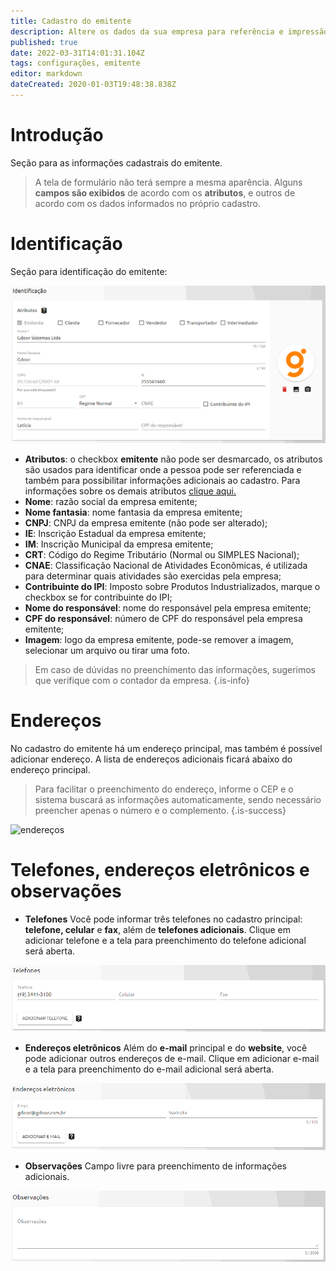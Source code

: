 ```yaml
---
title: Cadastro do emitente
description: Altere os dados da sua empresa para referência e impressão em documentos
published: true
date: 2022-03-31T14:01:31.104Z
tags: configurações, emitente
editor: markdown
dateCreated: 2020-01-03T19:48:38.838Z
---
```


# Introdução

Seção para as informações cadastrais do emitente. 

> A tela de formulário não terá sempre a mesma aparência. Alguns **campos são exibidos** de acordo com os **atributos**, e outros de acordo com os dados informados no próprio cadastro.

# Identificação

Seção para identificação do emitente:

![identificação](/config/emitente/identificação.png)

- **Atributos**: o checkbox **emitente** não pode ser desmarcado, os atributos são usados para identificar onde a pessoa pode ser referenciada e também para possibilitar informações adicionais ao cadastro. Para informações sobre os demais atributos [clique aqui.](https://help.gdoorweb.com.br/pt-br/cadastros/pessoas#atributos)
- **Nome**: razão social da empresa emitente;
- **Nome fantasia**: nome fantasia da empresa emitente;
- **CNPJ**: CNPJ da empresa emitente (não pode ser alterado);
- **IE**: Inscrição Estadual da empresa emitente;
- **IM**: Inscrição Municipal da empresa emitente;
- **CRT**: Código do Regime Tributário (Normal ou SIMPLES Nacional);
- **CNAE**: Classificação Nacional de Atividades Econômicas, é utilizada para determinar quais atividades são exercidas pela empresa;
- **<em class="mdi mdi-checkbox-blank-outline"></em> Contribuinte do IPI**: Imposto sobre Produtos Industrializados, marque o checkbox se for contribuinte do IPI;
- **Nome do responsável**: nome do responsável pela empresa emitente;
- **CPF do responsável**: número de CPF do responsável pela empresa emitente;
- **Imagem**: logo da empresa emitente, pode-se remover a imagem, selecionar um arquivo ou tirar uma foto.

> Em caso de dúvidas no preenchimento das informações, sugerimos que verifique com o contador da empresa.
{.is-info}


# Endereços

No cadastro do emitente há um endereço principal, mas também é possível <span class="mat-button mdi "> adicionar endereço</span>.  A lista de endereços adicionais ficará abaixo do endereço principal.

> Para facilitar o preenchimento do endereço, informe o CEP e o sistema buscará as informações automaticamente, sendo necessário preencher apenas o número e o complemento.
{.is-success}

![endereços](/config/emitente/endereços.png)

# Telefones, endereços eletrônicos e observações

- **Telefones**
Você pode informar três telefones no cadastro principal: **telefone, celular** e **fax**, além de **telefones adicionais**. Clique em <span class="mat-button mdi "> adicionar telefone</span> e a tela para preenchimento do telefone adicional será aberta.

![telefones](/config/emitente/stelefones.png)

- **Endereços eletrônicos**
Além do **e-mail** principal e do **website**, você pode adicionar outros endereços de e-mail. Clique em <span class="mat-button mdi "> adicionar e-mail</span> e a tela para preenchimento do e-mail adicional será aberta.

![endereços eletrônicos](/config/emitente/email.png)

- **Observações**
Campo livre para preenchimento de informações adicionais.

![observações](/config/emitente/observ.png)